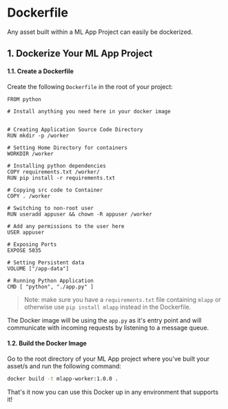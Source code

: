 # Dockerfile

Any asset built within a ML App Project can easily be dockerized.
 
## 1. Dockerize Your ML App Project

#### 1.1. Create a Dockerfile

Create the following `Dockerfile` in the root of your project:
```text
FROM python

# Install anything you need here in your docker image


# Creating Application Source Code Directory
RUN mkdir -p /worker

# Setting Home Directory for containers
WORKDIR /worker

# Installing python dependencies
COPY requirements.txt /worker/
RUN pip install -r requirements.txt

# Copying src code to Container
COPY . /worker

# Switching to non-root user
RUN useradd appuser && chown -R appuser /worker

# Add any permissions to the user here
USER appuser

# Exposing Ports
EXPOSE 5035

# Setting Persistent data
VOLUME ["/app-data"]

# Running Python Application
CMD [ "python", "./app.py" ]
```

> Note: make sure you have a `requirements.txt` file containing `mlapp` or otherwise use `pip install mlapp` instead in the Dockerfile.

The Docker image will be using the `app.py` as it's entry point and will communicate with incoming requests by listening to a message queue.

#### 1.2. Build the Docker Image

Go to the root directory of your ML App project where you've built your asset/s and run the following command:

```bash
docker build -t mlapp-worker:1.0.0 .
```

That's it now you can use this Docker up in any environment that supports it!